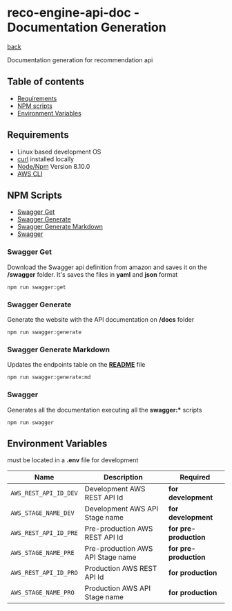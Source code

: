 
# reco-engine-api-doc - Documentation Generation

[back](./README.md)

Documentation generation for recommendation api

## Table of contents

* [Requirements](#requirements)
* [NPM scripts](#npm-scripts)
* [Environment Variables](#environment-variables)

## Requirements

* Linux based development OS
* [curl](https://curl.haxx.se/) installed locally
* [Node/Npm](https://nodejs.org) Version 8.10.0
* [AWS CLI](https://aws.amazon.com/es/cli/)

## NPM Scripts

* [Swagger Get](#swagger-get)
* [Swagger Generate](#swagger-generate)
* [Swagger Generate Markdown](#swagger-generate-markdown)
* [Swagger](#swagger)

### Swagger Get

Download the Swagger api definition from amazon and saves it on the __/swagger__ folder. 
It's saves the files in __yaml__ and __json__ format

```shell
npm run swagger:get
```

### Swagger Generate

Generate the website with the API documentation on __/docs__ folder

```shell
npm run swagger:generate
```

### Swagger Generate Markdown

Updates the endpoints table on the __[README](./README.md)__ file

```shell
npm run swagger:generate:md
```

### Swagger

Generates all the documentation executing all the __swagger:*__ scripts

```shell
npm run swagger
```

## Environment Variables

must be located in a __.env__ file for development

Name                  | Description                       | Required
--------------------- | --------------------------------- | ------------------------
`AWS_REST_API_ID_DEV` | Development AWS REST API Id       | __for development__
`AWS_STAGE_NAME_DEV`  | Development AWS API Stage name    | __for development__
`AWS_REST_API_ID_PRE` | Pre-production AWS REST API Id    | __for pre-production__ 
`AWS_STAGE_NAME_PRE`  | Pre-production AWS API Stage name | __for pre-production__
`AWS_REST_API_ID_PRO` | Production AWS REST API Id        | __for production__
`AWS_STAGE_NAME_PRO`  | Production AWS API Stage name     | __for production__